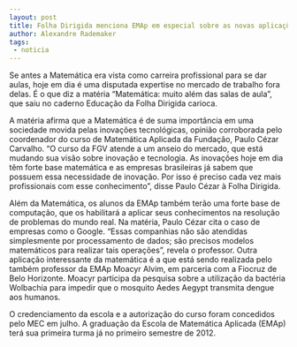 ```yaml
---
layout: post
title: Folha Dirigida menciona EMAp em especial sobre as novas aplicações da matemática
author: Alexandre Rademaker
tags:
 - noticia
---
```


Se antes a Matemática era vista como carreira profissional para se dar
aulas, hoje em dia é uma disputada expertise no mercado de trabalho
fora delas. É o que diz a matéria “Matemática: muito além das salas de
aula”, que saiu no caderno Educação da Folha Dirigida carioca.

A matéria afirma que a Matemática é de suma importância em uma
sociedade movida pelas inovações tecnológicas, opinião corroborada
pelo coordenador do curso de Matemática Aplicada da Fundação, Paulo
Cézar Carvalho. “O curso da FGV atende a um anseio do mercado, que
está mudando sua visão sobre inovação e tecnologia. As inovações hoje
em dia têm forte base matemática e as empresas brasileiras já sabem
que possuem essa necessidade de inovação. Por isso é preciso cada vez
mais profissionais com esse conhecimento”, disse Paulo Cézar à Folha
Dirigida.

Além da Matemática, os alunos da EMAp também terão uma forte base de
computação, que os habilitará a aplicar seus conhecimentos na
resolução de problemas do mundo real. Na matéria, Paulo Cézar cita o
caso de empresas como o Google. “Essas companhias não são atendidas
simplesmente por processamento de dados; são precisos modelos
matemáticos para realizar tais operações”, revela o professor. Outra
aplicação interessante da matemática é a que está sendo realizada pelo
também professor da EMAp Moacyr Alvim, em parceria com a Fiocruz de
Belo Horizonte. Moacyr participa da pesquisa sobre a utilização da
bactéria Wolbachia para impedir que o mosquito Aedes Aegypt transmita
dengue aos humanos.

O credenciamento da escola e a autorização do curso foram concedidos
pelo MEC em julho. A graduação da Escola de Matemática Aplicada (EMAp)
terá sua primeira turma já no primeiro semestre de 2012.
